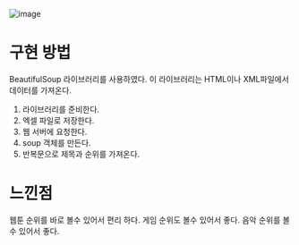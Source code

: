 ![image](https://user-images.githubusercontent.com/107115658/179215842-02f03162-76b7-4db5-bfd6-6a6a87aaad89.png)


# 구현 방법

BeautifulSoup 라이브러리를 사용하였다.
이 라이브러리는 HTML이나 XML파일에서 데이터를 가져온다.

1. 라이브러리를 준비한다. 
2. 엑셀 파일로 저장한다. 
3. 웹 서버에 요청한다. 
4. soup 객체를 만든다.
5. 반복문으로 제목과 순위를 가져온다. 

# 느낀점

웹툰 순위를 바로 볼수 있어서 편리 하다.
게임 순위도 볼수 있어서 좋다.
음악 순위를 볼수 있어서 좋다.

